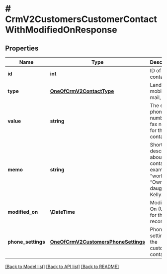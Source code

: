 # # CrmV2CustomersCustomerContactWithModifiedOnResponse

## Properties

Name | Type | Description | Notes
------------ | ------------- | ------------- | -------------
**id** | **int** | ID of the contact |
**type** | [**OneOfCrmV2ContactType**](OneOfCrmV2ContactType.md) | Landline, mobile, e-mail, or fax. |
**value** | **string** | The email, phone number, or fax number for the contact. |
**memo** | **string** | Short description about this contact, for example, “work #” or “Owner’s daughter - Kelly.” | [optional]
**modified_on** | **\DateTime** | Modified On (UTC) for the record |
**phone_settings** | [**OneOfCrmV2CustomersPhoneSettings**](OneOfCrmV2CustomersPhoneSettings.md) | Phone settings of the customer contact |

[[Back to Model list]](../../README.md#models) [[Back to API list]](../../README.md#endpoints) [[Back to README]](../../README.md)
